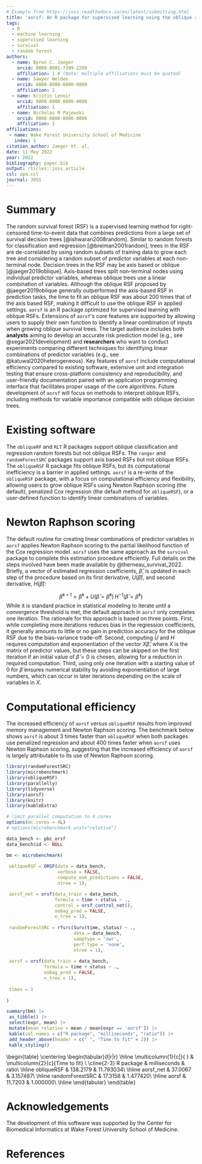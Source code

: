 ```yaml
---
# Example from https://joss.readthedocs.io/en/latest/submitting.html
title: 'aorsf: An R package for supervised learning using the oblique random survival forest'
tags:
  - R
  - machine learning
  - supervised learning
  - survival
  - random forest
authors:
  - name: Byron C. Jaeger
    orcid: 0000-0001-7399-2299
    affiliation: 1 # (Note: multiple affiliations must be quoted)
  - name: Sawyer Welden
    orcid: 0000-0000-0000-0000
    affiliation: 1
  - name: Kristin Lenoir
    orcid: 0000-0000-0000-0000
    affiliation: 1
  - name: Nicholas M Pajewski
    orcid: 0000-0000-0000-0000
    affiliation: 1
affiliations:
 - name: Wake Forest University School of Medicine
   index: 1
citation_author: Jaeger et. al.
date: 11 May 2022
year: 2022
bibliography: paper.bib
output: rticles::joss_article
csl: apa.csl
journal: JOSS
---
```


# Summary

The random survival forest (RSF) is a supervised learning method for right-censored time-to-event data that combines predictions from a large set of survival decision trees [@ishwaran2008random]. Similar to random forests for classification and regression [@breiman2001random], trees in the RSF are de-correlated by using random subsets of training data to grow each tree and considering a random subset of predictor variables at each non-terminal node. Decision trees in the RSF may be axis based or oblique [@jaeger2019oblique]. Axis-based trees split non-terminal nodes using individual predictor variables, whereas oblique trees use a linear combination of variables. Although the oblique RSF proposed by @jaeger2019oblique generally outperformed the axis-based RSF in prediction tasks, the time to fit an oblique RSF was about 200 times that of the axis based RSF, making it difficult to use the oblique RSF in applied settings. 
``aorsf`` is an R package optimized for supervised learning with oblique RSFs. Extensions of ``aorsf``'s core features are supported by allowing users to supply their own function to identify a linear combination of inputs when growing oblique survival trees. The target audience includes both __analysts__ aiming to develop an accurate risk prediction model (e.g., see @segar2021development) and __researchers__ who want to conduct experiments comparing different techniques for identifying linear combinations of predictor variables (e.g., see @katuwal2020heterogeneous). Key features of ``aorsf`` include computational efficiency compared to existing software, extensive unit and integration testing that ensure cross-platform consistency and reproducibility, and user-friendly documentation paired with an application programming interface that facilitates proper usage of the core algorithms. Future development of ``aorsf`` will focus on  methods to interpret oblique RSFs, including methods for variable importance compatible with oblique decision trees.

# Existing software 

The `obliqueRF` and `RLT` R packages support oblique classification and regression random forests but not oblique RSFs. The `ranger` and `randomForestSRC` packages support axis based RSFs but not oblique RSFs. The ``obliqueRSF`` R package fits oblique RSFs, but its computational inefficiency is a barrier in applied settings. ``aorsf`` is a re-write of the `obliqueRSF` package, with a focus on computational efficiency and flexibility, allowing users to grow oblique RSFs using Newton Raphson scoring (the default), penalized Cox regression (the default method for `obliqueRSF`), or a user-defined function to identify linear combinations of variables. 

# Newton Raphson scoring

The default routine for creating linear combinations of predictor variables in ``aorsf`` applies Newton Raphson scoring to the partial likelihood function of the Cox regression model. ``aorsf`` uses the same approach as the `survival` package to complete this estimation procedure efficiently. Full details on the steps involved have been made available by @therneau_survival_2022. Briefly, a vector of estimated regression coefficients, $\hat{\beta}$, is updated in each step of the procedure based on its first derivative, $U(\hat{\beta})$, and second derivative, $H(\hat{\beta})$: 

$$ \hat{\beta}^{k+1} =  \hat{\beta}^{k} + U(\hat{\beta} = \hat{\beta}^{k})\, H^{-1}(\hat{\beta} = \hat{\beta}^{k})$$
While it is standard practice in statistical modeling to iterate until a convergence threshold is met, the default approach in ``aorsf`` only completes one iteration. The rationale for this approach is based on three points. First, while completing more iterations reduces bias in the regression coefficients, it generally amounts to little or no gain in prediction accuracy for the oblique RSF due to the bias-variance trade-off. Second, computing $U$ and $H$ requires computation and exponentiation of the vector $X\hat{\beta}$, where $X$ is the matrix of predictor values, but these steps can be skipped on the first iteration if an initial value of $\hat{\beta} = 0$ is chosen, allowing for a reduction in required computation. Third, using only one iteration with a starting value of 0 for $\hat{\beta}$ ensures numerical stability by avoiding exponentiation of large numbers, which can occur in later iterations depending on the scale of variables in $X$.

# Computational efficiency

The increased efficiency of ``aorsf`` versus `obliqueRSF` results from improved memory management and Newton Raphson scoring. The benchmark below shows ``aorsf`` is about 3 times faster than `obliqueRSF` when both packages use penalized regression and about 400 times faster when ``aorsf`` uses Newton Raphson scoring, suggesting that the increased efficiency of ``aorsf`` is largely attributable to its use of Newton Raphson scoring.


```r
library(randomForestSRC)
library(microbenchmark)
library(obliqueRSF)
library(parallelly)
library(tidyverse)
library(aorsf)
library(knitr)
library(kableExtra)

# limit parallel computation to 4 cores
options(mc.cores = 4L)
# options(microbenchmark.unit="relative")

data_bench <- pbc_orsf
data_bench$id <- NULL

bm <- microbenchmark(
 
 obliqueRSF = ORSF(data = data_bench,
                   verbose = FALSE,
                   compute_oob_predictions = FALSE,
                   ntree = 1),

 aorsf_net = orsf(data_train = data_bench,
                  formula = time + status ~ .,
                  control = orsf_control_net(),
                  oobag_pred = FALSE,
                  n_tree = 1),
 
 randomForestSRC = rfsrc(Surv(time, status) ~ ., 
                         data = data_bench, 
                         samptype = 'swr',
                         perf.type = 'none',
                         ntree = 1),
 
 aorsf = orsf(data_train = data_bench,
              formula = time + status ~ .,
              oobag_pred = FALSE,
              n_tree = 1),
 
 times = 1
 
)

summary(bm) |> 
 as_tibble() |> 
 select(expr, mean) |> 
 mutate(mean_relative = mean / mean[expr == 'aorsf']) |> 
 kable(col.names = c("R package", "milliseconds", "ratio")) |> 
 add_header_above(header = c(" ", "Time to fit" = 2)) |> 
 kable_styling()
```

\begin{table}
\centering
\begin{tabular}{l|r|r}
\hline
\multicolumn{1}{c|}{ } & \multicolumn{2}{c}{Time to fit} \\
\cline{2-3}
R package & milliseconds & ratio\\
\hline
obliqueRSF & 138.2179 & 11.793034\\
\hline
aorsf\_net & 37.0067 & 3.157487\\
\hline
randomForestSRC & 17.3158 & 1.477420\\
\hline
aorsf & 11.7203 & 1.000000\\
\hline
\end{tabular}
\end{table}


# Acknowledgements

The development of this software was supported by the Center for Biomedical Informatics at Wake Forest University School of Medicine.

# References
